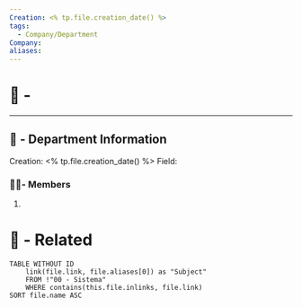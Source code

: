 ```yaml
---
Creation: <% tp.file.creation_date() %>
tags:
  - Company/Department
Company: 
aliases:
---
```


# 🏢 - 

---
## 📢 - Department Information
Creation: <% tp.file.creation_date() %>
Field:  

### 👨‍💼- Members
1. 
# 🔗 - Related
```dataview
TABLE WITHOUT ID
	link(file.link, file.aliases[0]) as "Subject"
	FROM !"00 - Sistema"
	WHERE contains(this.file.inlinks, file.link)
SORT file.name ASC
```